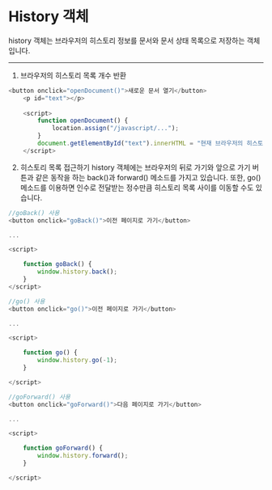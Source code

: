 # History 객체

history 객체는 브라우저의 히스토리 정보를 문서와 문서 상태 목록으로 저장하는 객체입니다.  

***

1. 브라우저의 히스토리 목록 개수 반환
```js
<button onclick="openDocument()">새로운 문서 열기</button>
	<p id="text"></p>
	
	<script>
		function openDocument() {
			location.assign("/javascript/...");
		}
		document.getElementById("text").innerHTML = "현재 브라우저의 히스토리 목록의 갯수는 " + history.length + "개 입니다";
    </script>
```

2. 히스토리 목록 접근하기
history 객체에는 브라우저의 뒤로 가기와 앞으로 가기 버튼과 같은 동작을 하는 back()과 forward() 메소드를 가지고 있습니다.
또한, go() 메소드를 이용하면 인수로 전달받는 정수만큼 히스토리 목록 사이를 이동할 수도 있습니다.

```js
//goBack() 사용
<button onclick="goBack()">이전 페이지로 가기</button>

...

<script>

    function goBack() {
        window.history.back();
    }
</script>

//go() 사용
<button onclick="go()">이전 페이지로 가기</button>

...

<script>

    function go() {
        window.history.go(-1);
    }

</script>

//goForward() 사용
<button onclick="goForward()">다음 페이지로 가기</button>

...

<script>

    function goForward() {
        window.history.forward();
    }

</script>
```

